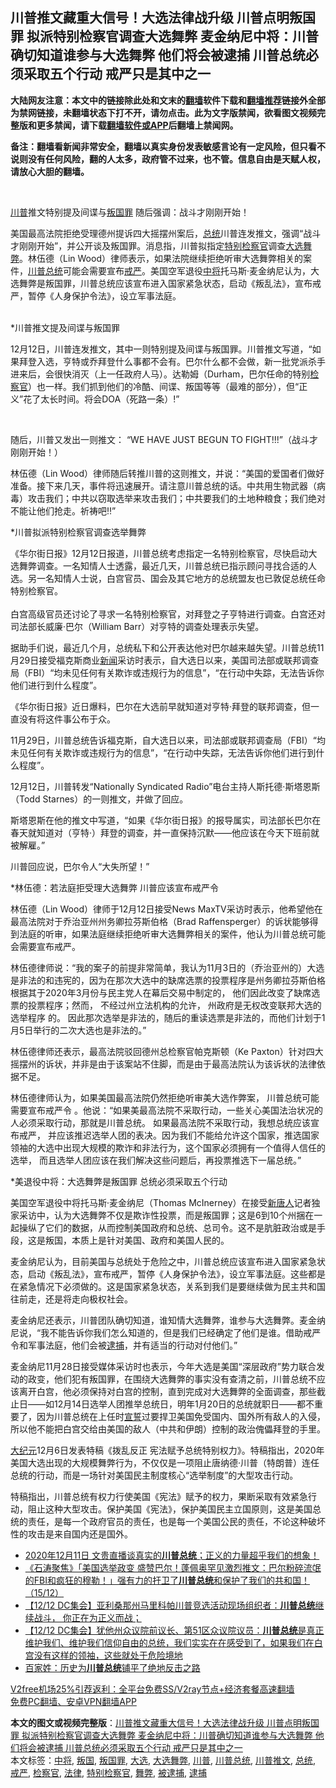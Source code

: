  <h2>川普推文藏重大信号！大选法律战升级 川普点明叛国罪 拟派特别检察官调查大选舞弊 麦金纳尼中将：川普确切知道谁参与大选舞弊 他们将会被逮捕 川普总统必须采取五个行动 戒严只是其中之一</h2> <p class="notice"><b>大陆网友注意：本文中的链接除此处和文末的<a href="https://github.com/bannedbook/fanqiang" >翻墙</a>软件下载和<a href="https://github.com/killgcd/justmysocks/blob/master/README.md">翻墙推荐</a>链接外全部为禁网链接，未翻墙状态下打不开，请勿点击。此为文字版禁闻，欲看图文视频完整版和更多禁闻，请下载<a href="https://github.com/bannedbook/fanqiang">翻墙软件或APP</a>后翻墙上禁闻网。</p><p>备注：翻墙看新闻非常安全，翻墙以真实身份发表敏感言论有一定风险，但只看不说则没有任何风险，翻的人太多，政府管不过来，也不管。信息自由是天赋人权，请放心大胆的翻墙。</b></p>  <div class="entry"> <p>&nbsp;</p> <p><a href="https://www.bannedbook.org/bnews/tag/%e5%b7%9d%e6%99%ae/" class="st_tag internal_tag" rel="tag" title="标签 川普 下的日志">川普</a>推文特别提及间谍与<a href="https://www.bannedbook.org/bnews/tag/%E5%8F%9B%E5%9B%BD%E7%BD%AA/" class="st_tag internal_tag" rel="tag" title="标签 叛国罪 下的日志">叛国罪</a> 随后强调&#65306;战斗才刚刚开始&#65281;</p> <p>美国最高法院拒绝受理德州提诉四大摇摆州案后&#65292;<a href="https://www.bannedbook.org/bnews/tag/%e6%80%bb%e7%bb%9f/" class="st_tag internal_tag" rel="tag" title="标签 总统 下的日志">总统</a>川普连发推文&#65292;强调&#8220;战斗才刚刚开始&#8221;&#65292;并公开谈及叛国罪&#12290;消息指&#65292;川普拟指定<a href="https://www.bannedbook.org/bnews/tag/%E7%89%B9%E5%88%AB%E6%A3%80%E5%AF%9F%E5%AE%98/" class="st_tag internal_tag" rel="tag" title="标签 特别检察官 下的日志">特别检察官</a>调查<a href="https://www.bannedbook.org/bnews/tag/%E5%A4%A7%E9%80%89%E8%88%9E%E5%BC%8A/" class="st_tag internal_tag" rel="tag" title="标签 大选舞弊 下的日志">大选舞弊</a>&#12290;林伍德&#65288;Lin Wood&#65289;律师表示&#65292;如果法院继续拒绝听审大选舞弊相关的案件&#65292;<a href="https://www.bannedbook.org/bnews/tag/%E5%B7%9D%E6%99%AE%E6%80%BB%E7%BB%9F/" class="st_tag internal_tag" rel="tag" title="标签 川普总统 下的日志">川普总统</a>可能会需要宣布<a href="https://www.bannedbook.org/bnews/tag/%E6%88%92%E4%B8%A5/" class="st_tag internal_tag" rel="tag" title="标签 戒严 下的日志">戒严</a>&#12290;美国空军退役<a href="https://www.bannedbook.org/bnews/tag/%E4%B8%AD%E5%B0%86/" class="st_tag internal_tag" rel="tag" title="标签 中将 下的日志">中将</a>托马斯&#183;麦金纳尼认为&#65292;大选舞弊是叛国罪&#65292;川普总统应该宣布进入国家紧急状态&#65292;启动&#12298;叛乱法&#12299;&#65292;宣布戒严&#65292;暂停&#12298;人身保护令法&#12299;&#65292;设立军事法庭&#12290;<br />&nbsp;</p> <p>   *川普推文提及间谍与叛国罪 </p> <p>12月12日&#65292;川普连发推文&#65292;其中一则特别提及间谍与叛国罪&#12290;川普推文写道&#65292;&#8220;如果拜登入选&#65292;亨特或乔拜登什么事都不会有&#12290;巴尔什么都不会做&#65292;新一批党派杀手进来后&#65292;会很快消灭&#65288;上一任政府人马&#65289;&#12290;达勒姆&#65288;Durham&#65292;巴尔任命的特别<a href="https://www.bannedbook.org/bnews/tag/%e6%a3%80%e5%af%9f%e5%ae%98/" class="st_tag internal_tag" rel="tag" title="标签 检察官 下的日志">检察官</a>&#65289;也一样&#12290;我们抓到他们的冷酷&#12289;间谍&#12289;叛国等等&#65288;最难的部分&#65289;&#65292;但&#8220;正义&#8221;花了太长时间&#12290;将会DOA&#65288;死路一条&#65289;!&#8221;</p> <p style="text-align: center;">&nbsp;</p> <p style="text-align: left;">随后&#65292;川普又发出一则推文&#65306; &#8220;WE HAVE JUST BEGUN TO FIGHT!!!&#8221;&#65288;战斗才刚刚开始&#65281;&#65289;</p>  <p>     林伍德&#65288;Lin Wood&#65289;律师随后转推川普的这则推文&#65292;并说&#65306;&#8220;美国的爱国者们做好准备&#12290;接下来几天&#65292;事件将迅速展开&#12290;请注意川普总统的话&#12290;中共用生物武器&#65288;病毒&#65289;攻击我们&#65307;中共以窃取选举来攻击我们&#65307;中共要我们的土地种粮食&#65307;我们绝对不能让他们抢走&#12290;祈祷吧&#8252;&#8221; </p> <p>*川普拟派特别检察官调查选举舞弊</p> <p>&#12298;华尔街日报&#12299;12月12日报道&#65292;川普总统考虑指定一名特别检察官&#65292;尽快启动大选舞弊调查&#12290;一名知情人士透露&#65292;最近几天&#65292;川普总统已指示顾问寻找合适的人选&#12290;另一名知情人士说&#65292;白宫官员&#12289;国会及其它地方的总统盟友也已敦促总统任命特别检察官&#12290;<br />&nbsp;<br />白宫高级官员还讨论了寻求一名特别检察官&#65292;对拜登之子亨特进行调查&#12290;白宫还对司法部长威廉&#183;巴尔&#65288;William Barr&#65289;对亨特的调查处理表示失望&#12290;</p> <p>据助手们说&#65292;最近几个月&#65292;总统私下和公开表达他对巴尔越来越失望&#12290;川普总统11月29日接受福克斯商业<span class='wp_keywordlink_affiliate'><a href="https://www.bannedbook.org/" title="新闻">新闻</a></span>采访时表示&#65292;自大选日以来&#65292;美国司法部或联邦调查局&#65288;FBI&#65289;&#8220;均未见任何有关欺诈或违规行为的信息&#8221;&#65292;&#8220;在行动中失踪&#65292;无法告诉你他们进行到什么程度&#8221;&#12290; </p> <p>&#12298;华尔街日报&#12299;近日爆料&#65292;巴尔在大选前早就知道对亨特&#183;拜登的联邦调查&#65292;但一直没有将这件事公布于众&#12290;</p> <p>11月29日&#65292;川普总统告诉福克斯&#65292;自大选日以来&#65292;司法部或联邦调查局&#65288;FBI&#65289;&#8220;均未见任何有关欺诈或违规行为的信息&#8221;&#65292;&#8220;在行动中失踪&#65292;无法告诉你他们进行到什么程度&#8221;&#12290; &nbsp;</p> <p>     12月12日&#65292;川普转发&#8220;Nationally Syndicated Radio&#8221;电台主持人斯托德&#8231;斯塔恩斯&#65288;Todd Starnes&#65289;的一则推文&#65292;并做了回应&#12290;</p>  <p>斯塔恩斯在他的推文中写道&#65292;&#8220;如果&#12298;华尔街日报&#12299;的报导属实&#65292;司法部长巴尔在春天就知道对&#65288;亨特&#183;&#65289;拜登的调查&#65292;并一直保持沉默&#8212;&#8212;他应该在今天下班前就被解雇&#12290;&#8221;</p> <p>川普回应说&#65292;巴尔令人&#8220;大失所望&#65281;&#8221;</p> <p>*林伍德&#65306;若法庭拒受理大选舞弊 川普应该宣布戒严令 </p> <p>林伍德&#65288;Lin Wood&#65289;律师于12月12日接受News MaxTV采访时表示&#65292;他希望他在最高法院对于乔治亚州州务卿拉芬斯伯格&#65288;Brad Raffensperger&#65289;的诉状能够得到法庭的听审&#65292;如果法庭继续拒绝听审大选舞弊相关的案件&#65292;他认为川普总统可能会需要宣布戒严&#12290;</p> <p>林伍德律师说&#65306;&#8220;我的案子的前提非常简单&#65292;我认为11月3日的&#65288;乔治亚州的&#65289;大选是非法的和违宪的&#65292;因为在那次大选中的缺席选票的投票程序是州务卿拉芬斯伯格根据其于2020年3月份与民主党人在幕后交易中制定的&#65292; 他们因此改变了缺席选票的投票程序&#65307;然而&#65292; 不经过州立法机构的允许&#65292; 州政府是无权改变联邦大选的选举程序 的&#12290; 因此那次选举是非法的&#65292;随后的重读选票是非法的&#65292;而他们计划于1月5日举行的二次大选也是非法的&#12290;&#8221; </p> <p>林伍德律师还表示&#65292;最高法院驳回德州总检察官帕克斯顿&#65288;Ke Paxton&#65289;针对四大摇摆州的诉状&#65292;并非是由于该案站不住脚&#65292;而是由于最高法院认为该诉状的法律依据不足&#12290;</p> <p>     林伍德律师认为&#65292;如果美国最高法院仍然拒绝听审美大选作弊案&#65292; 川普总统可能需要宣布戒严令 &#12290;他说&#65306;&#8220;如果美最高法院不采取行动&#65292;一些关心美国法治状况的人必须采取行动&#65292;那就是川普总统&#12290; 如果最高法院不采取行动&#65292;我想总统应该宣布戒严&#65292; 并应该推迟选举人团的表决&#12290;因为我们不能给允许这个国家&#65292;推选国家领袖的大选中出现大规模的欺诈和非法行为&#65292;这个国家必须拥有一个值得人信任的选举&#65292; 而且选举人团应该在我们解决这些问题后&#65292;再投票推选下一届总统&#12290;&#8221;</p>  <p>*美退役中将&#65306;大选舞弊是叛国罪 总统必须采取五个行动</p> <p>美国空军退役中将托马斯&#183;麦金纳尼&#65288;Thomas McInerney&#65289;在接受<span class='wp_keywordlink_affiliate'><a href="https://www.ntdtv.com/" title="新唐人">新唐人</a></span>记者独家采访中&#65292;认为大选舞弊不仅是欺诈性投票&#65292;而是叛国罪&#65307;这是6到10个州捆在一起操纵了它们的数据&#65292;从而控制美国政府和总统&#12289;总司令&#12290;这不是肮脏政治或是手段&#65292;这是叛国&#65292;本质上是针对美国&#12289;政府和美国人民的&#12290;</p> <p>麦金纳尼认为&#65292;目前美国与总统处于危险之中&#65292;川普总统应该宣布进入国家紧急状态&#65292;启动&#12298;叛乱法&#12299;&#65292;宣布戒严&#65292;暂停&#12298;人身保护令法&#12299;&#65292;设立军事法庭&#12290;这些都是在紧急情况下必须做的&#12290;这是国家紧急状态&#65292;关系到我们是要继续做为民主共和国往前走&#65292;还是将走向极权社会&#12290;</p> <p>麦金纳尼还表示&#65292;川普团队确切知道&#65292;谁知情大选舞弊&#65292;谁参与大选舞弊&#12290;麦金纳尼说&#65292;&#8220;我不能告诉你我们怎么知道的&#65292;但是我们已经确定了他们是谁&#12290;借助戒严令和军事法庭&#65292;他们会被<a href="https://www.bannedbook.org/bnews/tag/%E9%80%AE%E6%8D%95/" class="st_tag internal_tag" rel="tag" title="标签 逮捕 下的日志">逮捕</a>&#65292;并有适当的行动对付他们&#12290;&#8221; </p> <p>     麦金纳尼11月28日接受媒体采访时也表示&#65292;今年大选是美国&#8220;深层政府&#8221;势力联合发动的政变&#65292;他们犯有叛国罪&#65292;在围绕大选舞弊的事实没有查清之前&#65292;川普总统不应该离开白宫&#65292;他必须保持对白宫的控制&#65292;直到完成对大选舞弊的全面调查&#65292;那些截止日&#8212;&#8212;如12月14日选举人团推举总统日&#65292;明年1月20日的总统就职日&#8212;&#8212;都不重要了&#65292;因为川普总统在上任时<span class='wp_keywordlink'><a href="https://www.bannedbook.org/forum5/topic17.html" title="宣誓与预言" target="_blank">宣誓</a></span>过要捍卫美国免受国内&#12289;国外所有敌人的入侵&#65292;所以他不能把白宫交给由美国的敌人&#65288;中共和伊朗&#65289;控制的政治傀儡拜登的手里&#12290;</p> <p><span class='wp_keywordlink_affiliate'><a href="http://www.epochtimes.com/" title="大纪元" target="_blank">大纪元</a></span>12月6日发表特稿&#12298;拨乱反正 宪法赋予总统特别权力&#12299;&#12290;特稿指出&#65292;2020年美国大选出现的大规模舞弊行为&#65292;不仅仅是一项阻止唐纳德&#8231;川普&#65288;特朗普&#65289;连任总统的行动&#65292;而是一场针对美国民主制度核心&#8220;选举制度&#8221;的大型攻击行动&#12290;</p> <p>特稿指出&#65292;川普总统有权力行使美国&#12298;宪法&#12299;赋予的权力&#65292;果断采取有效紧急行动&#65292;阻止这种大型攻击&#12290;保护美国&#12298;宪法&#12299;&#65292;保护美国民主立国原则&#65292;这是美国总统的责任&#65292;是每一个政府官员的责任&#65292;也是每一个美国公民的责任&#65292;不论这种破坏性的攻击是来自国内还是国外&#12290;</p>  <ul class='op-related-articles' title='相关阅读'> <li><a href='https://www.bannedbook.org/bnews/bannedvideo/20201212/1448655.html' target='_blank'>2020年12月11日 文贵直播谈真实的<b>川普总统</b>；正义的力量超乎我们的想象！</a></li> <li><a href='https://www.bannedbook.org/bnews/bannedvideo/20201216/1448628.html' target='_blank'>《石涛聚焦》「美国选举政变 盛赞巴尔！蓬佩奥罕见激烈推文：巴尔粉碎流氓的FBI和疯狂的穆勒！」强有力的扞卫了<b>川普总统</b>和保护了我们的共和国！（15/12）</a></li> <li><a href='https://www.bannedbook.org/bnews/bannedvideo/20201216/1448621.html' target='_blank'>【12/12 DC集会】亚利桑那州马里科帕川普竞选活动现场组织者：<b>川普总统</b>继续战斗， 你正在为正义而战；</a></li> <li><a href='https://www.bannedbook.org/bnews/bannedvideo/20201216/1448601.html' target='_blank'>【12/12 DC集会】犹他州众议院前议长、第51区众议院议员：<b>川普总统</b>是真正维护我们、维护我们信仰自由的总统，我们实实在在感受到了，如果我们在白宫没有这样的领袖，这些就处于危险境地</a></li> <li><a href='https://www.bannedbook.org/bnews/comments/20201216/1448569.html' target='_blank'>百家姓：历史为<b>川普总统</b>铺平了绝地反击之路</a></li> </ul> <p class="texttj"> <a href="https://www.bannedbook.org/forum23/topic22702.html" target="_blank">V2free机场25%引荐返利：全平台免费SS/V2ray节点+经济套餐高速翻墙</a><br/> <a href="https://github.com/bannedbook/fanqiang/wiki/%E7%A6%81%E9%97%BB%E7%BD%91%E5%AE%89%E5%8D%93%E7%BF%BB%E5%A2%99%E6%96%B0%E9%97%BBAPP" target="_blank">免费PC翻墙、安卓VPN翻墙APP</a></p><p> </p><a name='sharetosocial'></a>       <div><b>本文的图文或视频完整版</b>：<a href='https://www.bannedbook.org/bnews/comments/20201216/1448742.html'>川普推文藏重大信号！大选法律战升级 川普点明叛国罪 拟派特别检察官调查大选舞弊 麦金纳尼中将：川普确切知道谁参与大选舞弊 他们将会被逮捕 川普总统必须采取五个行动 戒严只是其中之一</a></div>  </div><!--END ENTRY--> <div class="postfooter"> <div>本文标签：<a href="https://www.bannedbook.org/bnews/tag/%E4%B8%AD%E5%B0%86/" rel="tag">中将</a>, <a href="https://www.bannedbook.org/bnews/tag/%E5%8F%9B%E5%9B%BD/" rel="tag">叛国</a>, <a href="https://www.bannedbook.org/bnews/tag/%E5%8F%9B%E5%9B%BD%E7%BD%AA/" rel="tag">叛国罪</a>, <a href="https://www.bannedbook.org/bnews/tag/%e5%a4%a7%e9%80%89/" rel="tag">大选</a>, <a href="https://www.bannedbook.org/bnews/tag/%E5%A4%A7%E9%80%89%E8%88%9E%E5%BC%8A/" rel="tag">大选舞弊</a>, <a href="https://www.bannedbook.org/bnews/tag/%e5%b7%9d%e6%99%ae/" rel="tag">川普</a>, <a href="https://www.bannedbook.org/bnews/tag/%E5%B7%9D%E6%99%AE%E6%80%BB%E7%BB%9F/" rel="tag">川普总统</a>, <a href="https://www.bannedbook.org/bnews/tag/%E5%B7%9D%E6%99%AE%E6%8E%A8%E6%96%87/" rel="tag">川普推文</a>, <a href="https://www.bannedbook.org/bnews/tag/%e6%80%bb%e7%bb%9f/" rel="tag">总统</a>, <a href="https://www.bannedbook.org/bnews/tag/%E6%88%92%E4%B8%A5/" rel="tag">戒严</a>, <a href="https://www.bannedbook.org/bnews/tag/%e6%a3%80%e5%af%9f%e5%ae%98/" rel="tag">检察官</a>, <a href="https://www.bannedbook.org/bnews/tag/%e6%b3%95%e5%be%8b/" rel="tag">法律</a>, <a href="https://www.bannedbook.org/bnews/tag/%E7%89%B9%E5%88%AB%E6%A3%80%E5%AF%9F%E5%AE%98/" rel="tag">特别检察官</a>, <a href="https://www.bannedbook.org/bnews/tag/%E8%88%9E%E5%BC%8A/" rel="tag">舞弊</a>, <a href="https://www.bannedbook.org/bnews/tag/%E8%A2%AB%E9%80%AE%E6%8D%95/" rel="tag">被逮捕</a>, <a href="https://www.bannedbook.org/bnews/tag/%E9%80%AE%E6%8D%95/" rel="tag">逮捕</a></div>  </div><!--END POSTFOOTER--> 